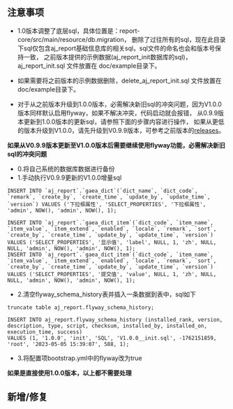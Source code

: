 ## 注意事项

- 1.0版本调整了底层sql，具体位置是：report-core/src/main/resource/db.migration，
  删除了过往所有的sql，现在此目录下sql仅包含aj_report基础信息库的相关sql，sql文件的命名也会和版本号保持一致，
  之前版本提供的示例数据(aj_report_init数据库的sql)，aj_report_init.sql 文件放置在 doc/example目录下。

- 如果需要将之前版本的示例数据删除，delete_aj_report_init.sql 文件放置在 doc/example目录下。

- 对于从之前版本升级到1.0.0版本，必需解决新旧sql的冲突问题，因为V1.0.0版本同样默认启用flyway，如果不解决冲突，代码启动就会报错，
  从0.9.9版本更新到1.0.0版本的更新sql，请参照下面的步骤内容进行操作，
  如果从更低的版本升级到V1.0.0，请先升级到V0.9.9版本，可参考之前版本的[releases](https://gitee.com/anji-plus/report/releases)。

**如果从V0.9.9版本更新至V1.0.0版本后需要继续使用flyway功能，必需解决新旧sql的冲突问题**

- 0.将自己系统的数据库数据进行备份
- 1.手动执行V0.9.9更新的V1.0.0增量sql
```
INSERT INTO `aj_report`.`gaea_dict`(`dict_name`, `dict_code`, `remark`, `create_by`, `create_time`, `update_by`, `update_time`, `version`) VALUES ('下拉框属性', 'SELECT_PROPERTIES', '下拉框属性', 'admin', NOW(), 'admin', NOW(), 1);

INSERT INTO `aj_report`.`gaea_dict_item`(`dict_code`, `item_name`, `item_value`, `item_extend`, `enabled`, `locale`, `remark`, `sort`, `create_by`, `create_time`, `update_by`, `update_time`, `version`) VALUES ('SELECT_PROPERTIES', '显示值', 'label', NULL, 1, 'zh', NULL, NULL, 'admin', NOW(), 'admin', NOW(), 1);
INSERT INTO `aj_report`.`gaea_dict_item`(`dict_code`, `item_name`, `item_value`, `item_extend`, `enabled`, `locale`, `remark`, `sort`, `create_by`, `create_time`, `update_by`, `update_time`, `version`) VALUES ('SELECT_PROPERTIES', '提交值', 'value', NULL, 1, 'zh', NULL, NULL, 'admin', NOW(), 'admin', NOW(), 1);

```

- 2.清空flyway_schema_history表并插入一条数据到表中，sql如下

```
truncate table aj_report.flyway_schema_history;

INSERT INTO aj_report.flyway_schema_history (installed_rank, version, description, type, script, checksum, installed_by, installed_on, execution_time, success) 
VALUES (1, '1.0.0', 'init', 'SQL', 'V1.0.0__init.sql', -1762151859, 'root', '2023-05-05 15:39:07', 588, 1);

```

- 3.将配置项bootstrap.yml中的flyway改为true

**如果是直接使用1.0.0版本，以上都不需要处理**

## 新增/修复
